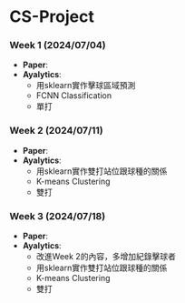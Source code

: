 # CS-Project

### Week 1 (2024/07/04)
* **Paper**: 
* **Ayalytics**: 
    * 用sklearn實作擊球區域預測
    * FCNN Classification
    * 單打

### Week 2 (2024/07/11)
* **Paper**: 
* **Ayalytics**: 
    * 用sklearn實作雙打站位跟球種的關係
    * K-means Clustering
    * 雙打

### Week 3 (2024/07/18)
* **Paper**: 
* **Ayalytics**: 
    * 改進Week 2的內容，多增加紀錄擊球者
    * 用sklearn實作雙打站位跟球種的關係
    * K-means Clustering
    * 雙打

